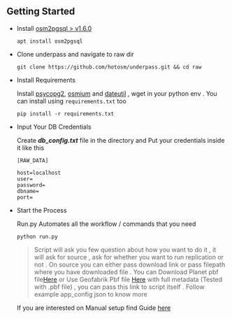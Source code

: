 ## Getting Started 

- Install [osm2pgsql > v1.6.0](https://osm2pgsql.org/doc/install.html)
    ```
    apt install osm2pgsql
    ```
- Clone underpass and navigate to raw dir
    ```
    git clone https://github.com/hotosm/underpass.git && cd raw
    ```

- Install Requirements

    Install [psycopg2](https://pypi.org/project/psycopg2/), [osmium](https://pypi.org/project/osmium/) and [dateutil](https://pypi.org/project/python-dateutil/) , wget in your python env . You can install using ```requirements.txt``` too 

    ```
    pip install -r requirements.txt
    ```

 - Input Your DB Credentials 
 
    Create ***db_config.txt*** file in the directory and Put your credentials inside it like this

    ```
    [RAW_DATA]

    host=localhost
    user=
    password=
    dbname=
    port=
    ```
 - Start the Process

    Run.py Automates all the workflow / commands that you need 
    ```
    python run.py
    ```

    >Script will ask you few question about how you want to do it , it will ask for source , ask for whether you want to run replication or not . On source you can either pass download link or pass filepath where you have downloaded file . You can Download Planet pbf file[Here](https://planet.osm.org/pbf/) or Use Geofabrik Pbf file [Here](https://osm-internal.download.geofabrik.de/index.html) with full metadata (Tested with .pbf file) , you can pass this link to script itself . Follow example app_config json to know more

    If you are interested on Manual setup find Guide [here](./Manual.md) 
    
